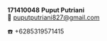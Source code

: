 **171410048**
**Puput Putriani**  
:e-mail: puputputriani827@gmail.com


:telephone: +6285319571415 

